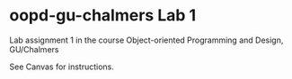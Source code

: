 # oopd-gu-chalmers Lab 1
Lab assignment 1 in the course Object-oriented Programming and Design, GU/Chalmers

See Canvas for instructions.
